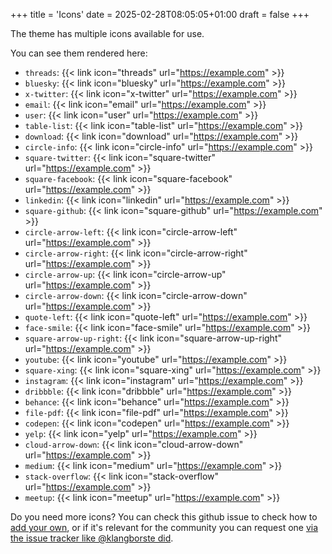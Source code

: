 +++
title = 'Icons'
date = 2025-02-28T08:05:05+01:00
draft = false
+++

The theme has multiple icons available for use.

You can see them rendered here:

- `threads`: {{< link icon="threads" url="https://example.com" >}}
- `bluesky`: {{< link icon="bluesky" url="https://example.com" >}}
- `x-twitter`: {{< link icon="x-twitter" url="https://example.com" >}}
- `email`: {{< link icon="email" url="https://example.com" >}}
- `user`: {{< link icon="user" url="https://example.com" >}}
- `table-list`: {{< link icon="table-list" url="https://example.com" >}}
- `download`: {{< link icon="download" url="https://example.com" >}}
- `circle-info`: {{< link icon="circle-info" url="https://example.com" >}}
- `square-twitter`: {{< link icon="square-twitter" url="https://example.com" >}}
- `square-facebook`: {{< link icon="square-facebook" url="https://example.com" >}}
- `linkedin`: {{< link icon="linkedin" url="https://example.com" >}}
- `square-github`: {{< link icon="square-github" url="https://example.com" >}}
- `circle-arrow-left`: {{< link icon="circle-arrow-left" url="https://example.com" >}}
- `circle-arrow-right`: {{< link icon="circle-arrow-right" url="https://example.com" >}}
- `circle-arrow-up`: {{< link icon="circle-arrow-up" url="https://example.com" >}}
- `circle-arrow-down`: {{< link icon="circle-arrow-down" url="https://example.com" >}}
- `quote-left`: {{< link icon="quote-left" url="https://example.com" >}}
- `face-smile`: {{< link icon="face-smile" url="https://example.com" >}}
- `square-arrow-up-right`: {{< link icon="square-arrow-up-right" url="https://example.com" >}}
- `youtube`: {{< link icon="youtube" url="https://example.com" >}}
- `square-xing`: {{< link icon="square-xing" url="https://example.com" >}}
- `instagram`: {{< link icon="instagram" url="https://example.com" >}}
- `dribbble`: {{< link icon="dribbble" url="https://example.com" >}}
- `behance`: {{< link icon="behance" url="https://example.com" >}}
- `file-pdf`: {{< link icon="file-pdf" url="https://example.com" >}}
- `codepen`: {{< link icon="codepen" url="https://example.com" >}}
- `yelp`: {{< link icon="yelp" url="https://example.com" >}}
- `cloud-arrow-down`: {{< link icon="cloud-arrow-down" url="https://example.com" >}}
- `medium`: {{< link icon="medium" url="https://example.com" >}}
- `stack-overflow`: {{< link icon="stack-overflow" url="https://example.com" >}}
- `meetup`: {{< link icon="meetup" url="https://example.com" >}}



Do you need more icons?
You can check this github issue to check how to [add your own](https://github.com/zetxek/adritian-free-hugo-theme/pull/169), or if it's relevant for the community you can request one [via the issue tracker like @klangborste did](https://github.com/zetxek/adritian-free-hugo-theme/issues/168). 